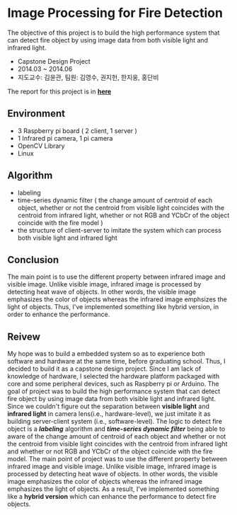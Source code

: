 # Image Processing for Fire Detection
The objective of this project is to build the high performance system that can detect fire object by using image data from both visible light and infrared light. 

- Capstone Design Project
- 2014.03 ~ 2014.06
- 지도교수: 김윤관, 팀원: 김영수, 권지헌, 한지웅, 홍단비

The report for this project is in [**here**](https://1drv.ms/w/s!AllPqyV9kKUrgXGdeFJ06NZIc4FE)


## Environment
* 3 Raspberry pi board ( 2 client, 1 server )
* 1 Infrared pi camera, 1 pi camera
* OpenCV Library
* Linux

## Algorithm
* labeling 
* time-series dynamic filter ( the change amount of centroid of each object, whether or not the centroid from visible light coincides with the centroid from infrared light, whether or not RGB and YCbCr of the object coincide with the fire model ) 
* the structure of client-server to imitate the system which can process both visible light and infrared light

## Conclusion
The main point is to use the different property between infrared image and visible image. Unlike visible image, infrared image is processed by detecting heat wave of objects. In other words, the visible image emphasizes the color of objects whereas the infrared image emphsizes the light of objects. Thus, I've implemented something like hybrid version, in order to enhance the performance. 

## Reivew
My hope was to build a embedded system so as to experience both software and hardware at the same time, before graduating school. Thus, I decided to build it as a capstone design project. Since I am lack of knowledge of hardware, I selected the hardware platform packaged with core and some peripheral devices, such as Raspberry pi or Arduino.
The goal of project was to build the high performance system that can detect fire object by using image data from both visible light and infrared light. Since we couldn't figure out the separation between **visible light** and **infrared light** in camera lens(i.e., hardware-level), we just imitate it as building server-client system (i.e., software-level).
The logic to detect fire object is a ***labeling*** algorithm and ***time-series dynamic filter*** being able to aware of the change amount of centroid of each object and whether or not the centroid from visible light coincides with the centroid from infrared light and whether or not RGB and YCbCr of the object coincide with the fire model.
The main point of project was to use the different property between infrared image and visible image. Unlike visible image, infrared image is processed by detecting heat wave of objects. In other words, the visible image emphasizes the color of objects whereas the infrared image emphasizes the light of objects. As a result, I've implemented something like a **hybrid version** which can enhance the performance to detect fire objects.
